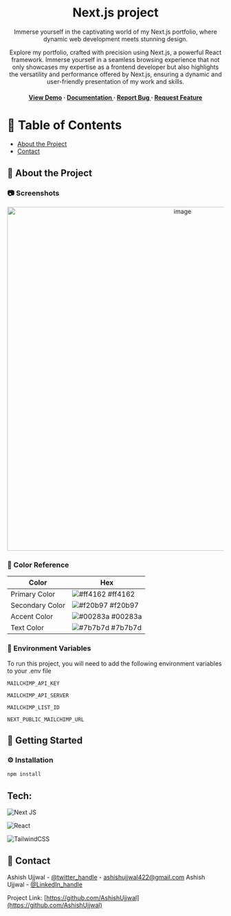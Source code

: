 <div align='center'>

<h1>Next.js project</h1>
<p>Immerse yourself in the captivating world of my Next.js portfolio, where dynamic web development meets stunning design.</p>

<p>Explore my portfolio, crafted with precision using Next.js, a powerful React framework. Immerse yourself in a seamless browsing experience that not only showcases my expertise as a frontend developer but also highlights the versatility and performance offered by Next.js, ensuring a dynamic and user-friendly presentation of my work and skills.</p>

<h4> <a href=https://nextjs-tailwind-mailchimp.vercel.app/>View Demo</a> <span> · </span> <a href="https://github.com/codelikeagirl29/trueman/blob/master/README.md"> Documentation </a> <span> · </span> <a href="https://github.com/codelikeagirl29/trueman/issues"> Report Bug </a> <span> · </span> <a href="https://github.com/codelikeagirl29/trueman/issues"> Request Feature </a> </h4>


</div>

# :notebook_with_decorative_cover: Table of Contents

- [About the Project](#star2-about-the-project)
- [Contact](#handshake-contact)


## :star2: About the Project

### :camera: Screenshots
<div align="center"> <a href="https://nextjs-tailwind-mailchimp.vercel.app/"><img src="https://res.cloudinary.com/codelikeagirl29/image/upload/v1709657279/trueman_apl8mo.png" alt='image' width='800'/></a> </div>



### :art: Color Reference
| Color | Hex |
| --------------- | ---------------------------------------------------------------- |
| Primary Color | ![#ff4162](https://via.placeholder.com/10/ff4162?text=+) #ff4162 |
| Secondary Color | ![#f20b97](https://via.placeholder.com/10/f20b97?text=+) #f20b97 |
| Accent Color | ![#00283a](https://via.placeholder.com/10/00283a?text=+) #00283a |
| Text Color | ![#7b7b7d](https://via.placeholder.com/10/7b7b7d?text=+) #7b7b7d |

### :key: Environment Variables
To run this project, you will need to add the following environment variables to your .env file

`MAILCHIMP_API_KEY`

`MAILCHIMP_API_SERVER`

`MAILCHIMP_LIST_ID`

`NEXT_PUBLIC_MAILCHIMP_URL`


## :toolbox: Getting Started

### :gear: Installation


```bash
npm install
```

## Tech:

![Next JS](https://img.shields.io/badge/Next-black?style=for-the-badge&logo=next.js&logoColor=white)

![React](https://img.shields.io/badge/react-%2320232a.svg?style=for-the-badge&logo=react&logoColor=%2361DAFB)

![TailwindCSS](https://img.shields.io/badge/tailwindcss-%2338B2AC.svg?style=for-the-badge&logo=tailwind-css&logoColor=white)


## :handshake: Contact

Ashish Ujjwal - [@twitter_handle](https://x.com/ASHISHUJJW6676) - ashishujjwal422@gmail.com
Ashish Ujjwal - [@LinkedIn_handle](https://www.linkedin.com/in/ashish-ujjwal-a9bb03228/)

Project Link: [https://github.com/AshishUjjwal](https://github.com/AshishUjjwal)
